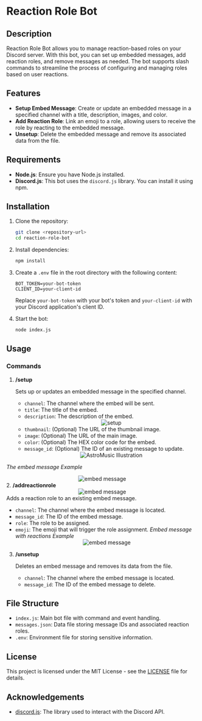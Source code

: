 
# Reaction Role Bot

## Description

Reaction Role Bot allows you to manage reaction-based roles on your Discord server. With this bot, you can set up embedded messages, add reaction roles, and remove messages as needed. The bot supports slash commands to streamline the process of configuring and managing roles based on user reactions.

## Features

- **Setup Embed Message**: Create or update an embedded message in a specified channel with a title, description, images, and color.
- **Add Reaction Role**: Link an emoji to a role, allowing users to receive the role by reacting to the embedded message.
- **Unsetup**: Delete the embedded message and remove its associated data from the file.

## Requirements

- **Node.js**: Ensure you have Node.js installed.
- **Discord.js**: This bot uses the `discord.js` library. You can install it using npm.

## Installation

1. Clone the repository:

   ```bash
   git clone <repository-url>
   cd reaction-role-bot
   ```

2. Install dependencies:

   ```bash
   npm install
   ```

3. Create a `.env` file in the root directory with the following content:

   ```
   BOT_TOKEN=your-bot-token
   CLIENT_ID=your-client-id
   ```

   Replace `your-bot-token` with your bot's token and `your-client-id` with your Discord application's client ID.

4. Start the bot:

   ```bash
   node index.js
   ```

## Usage

### Commands

1. **/setup**

   Sets up or updates an embedded message in the specified channel.

   - `channel`: The channel where the embed will be sent.
   - `title`: The title of the embed.
   - `description`: The description of the embed.
     <div style="text-align: center;">
      <img src="https://b.top4top.io/p_3157urpn91.png" alt="setup">
       </div>
   - `thumbnail`: (Optional) The URL of the thumbnail image.
   - `image`: (Optional) The URL of the main image.
   - `color`: (Optional) The HEX color code for the embed.
   - `message_id`: (Optional) The ID of an existing message to update.
     <div style="text-align: center;">
      <img src="https://l.top4top.io/p_3157ev09f1.png" alt="AstroMusic Illustration">
      </div>
*The embed message Example*
     <div style="text-align: center;">
      <img src="https://c.top4top.io/p_31578h6dr2.png" alt="embed message">
      </div>
2. **/addreactionrole**
     <div style="text-align: center;">
      <img src="https://a.top4top.io/p_31571f9gi1.png" alt="embed message">
      </div>
   Adds a reaction role to an existing embed message.

   - `channel`: The channel where the embed message is located.
   - `message_id`: The ID of the embed message.
   - `role`: The role to be assigned.
   - `emoji`: The emoji that will trigger the role assignment.
*Embed message with reactions Example*
     <div style="text-align: center;">
      <img src="https://e.top4top.io/p_31574kke04.png" alt="embed message">
      </div>
3. **/unsetup**

   Deletes an embed message and removes its data from the file.

   - `channel`: The channel where the embed message is located.
   - `message_id`: The ID of the embed message to delete.

## File Structure

- `index.js`: Main bot file with command and event handling.
- `messages.json`: Data file storing message IDs and associated reaction roles.
- `.env`: Environment file for storing sensitive information.

## License

This project is licensed under the MIT License - see the [LICENSE](LICENSE) file for details.

## Acknowledgements

- [discord.js](https://discord.js.org/): The library used to interact with the Discord API.
